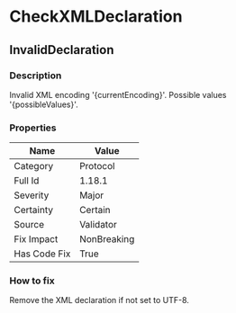 ﻿---  
uid: Validator_1_18_1  
---

# CheckXMLDeclaration

## InvalidDeclaration

### Description

Invalid XML encoding '{currentEncoding}'. Possible values '{possibleValues}'.

### Properties

| Name         | Value       |
| ------------ | ----------- |
| Category     | Protocol    |
| Full Id      | 1.18.1      |
| Severity     | Major       |
| Certainty    | Certain     |
| Source       | Validator   |
| Fix Impact   | NonBreaking |
| Has Code Fix | True        |

### How to fix

Remove the XML declaration if not set to UTF\-8.
